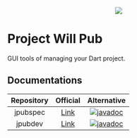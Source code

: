 <p align="center">
  <img src="https://avatars.githubusercontent.com/u/95475934?s=225" />
</p>

# Project Will Pub

GUI tools of managing your Dart project.

## Documentations

| Repository | Official | Alternative |
|:-:|:-:|:-:|
| jpubspec | [Link](https://willpub.rk0cc.xyz/docs/api/jpubspec/2.0.0/) | [![javadoc](https://javadoc.io/badge2/xyz.rk0cc.willpub/jpubspec/javadoc.svg)](https://javadoc.io/doc/xyz.rk0cc.willpub/jpubspec) |
| jpubdev | [Link](https://willpub.rk0cc.xyz/docs/api/jpubdev/1.0.0/) | [![javadoc](https://javadoc.io/badge2/xyz.rk0cc.willpub/jpubdev/javadoc.svg)](https://javadoc.io/doc/xyz.rk0cc.willpub/jpubdev) |
